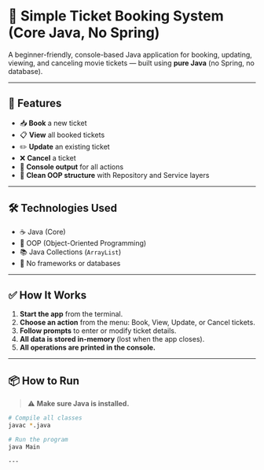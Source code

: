 # 🎫 Simple Ticket Booking System (Core Java, No Spring)

A beginner-friendly, console-based Java application for booking, updating, viewing, and canceling movie tickets — built using **pure Java** (no Spring, no database).

---

## 🚀 Features

- 📥 **Book** a new ticket
- 📋 **View** all booked tickets
- ✏️ **Update** an existing ticket
- ❌ **Cancel** a ticket
- 🧾 **Console output** for all actions
- 🧼 **Clean OOP structure** with Repository and Service layers

---

## 🛠️ Technologies Used

- ☕ Java (Core)
- 🧩 OOP (Object-Oriented Programming)
- 📚 Java Collections (`ArrayList`)
- 🚫 No frameworks or databases



---

## ✅ How It Works

1. **Start the app** from the terminal.
2. **Choose an action** from the menu: Book, View, Update, or Cancel tickets.
3. **Follow prompts** to enter or modify ticket details.
4. **All data is stored in-memory** (lost when the app closes).
5. **All operations are printed in the console.**

---

## 📦 How to Run

> ⚠️ **Make sure Java is installed.**

```bash
# Compile all classes
javac *.java

# Run the program
java Main

---


